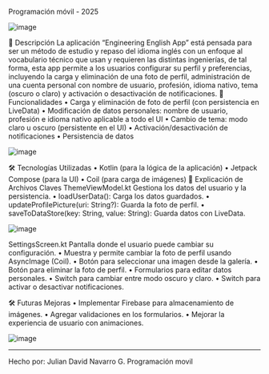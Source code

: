 Programación móvil - 2025

![image](https://github.com/user-attachments/assets/2135cf55-21eb-44d4-802d-fe2c6e87fd31)
 
📌 Descripción
La aplicación “Engineering English App” está pensada para ser un método de estudio y repaso del idioma inglés con un enfoque al vocabulario técnico que usan y requieren las distintas ingenierías, de tal forma, esta app permite a los usuarios configurar su perfil y preferencias, incluyendo la carga y eliminación de una foto de perfil, administración de una cuenta personal con nombre de usuario, profesión, idioma nativo, tema (oscuro o claro) y activación o desactivación de notificaciones.
🚀 Funcionalidades
•	Carga y eliminación de foto de perfil (con persistencia en LiveData)
•	Modificación de datos personales: nombre de usuario, profesión e idioma nativo aplicable a todo el UI
•	Cambio de tema: modo claro u oscuro (persistente en el UI)
•	Activación/desactivación de notificaciones
•	Persistencia de datos 

![image](https://github.com/user-attachments/assets/fd3b54b1-4bc7-46ac-81bc-bb0f35a9d6d6)

🛠️ Tecnologías Utilizadas
•	Kotlin (para la lógica de la aplicación)
•	Jetpack Compose (para la UI)
•	Coil (para carga de imágenes)
📜 Explicación de Archivos Claves
ThemeViewModel.kt
Gestiona los datos del usuario y la persistencia.
•	loadUserData(): Carga los datos guardados.
•	updateProfilePicture(uri: String?): Guarda la foto de perfil.
•	saveToDataStore(key: String, value: String): Guarda datos con LiveData.

![image](https://github.com/user-attachments/assets/2c803678-8922-4c31-b58d-905fc89b7b18)
 
SettingsScreen.kt
Pantalla donde el usuario puede cambiar su configuración.
•	Muestra y permite cambiar la foto de perfil usando AsyncImage (Coil).
•	Botón para seleccionar una imagen desde la galería.
•	Botón para eliminar la foto de perfil.
•	Formularios para editar datos personales.
•	Switch para cambiar entre modo oscuro y claro.
•	Switch para activar o desactivar notificaciones.
 
🛠️ Futuras Mejoras
•	Implementar Firebase para almacenamiento de imágenes.
•	Agregar validaciones en los formularios.
•	Mejorar la experiencia de usuario con animaciones.

 ![image](https://github.com/user-attachments/assets/7359a919-e68e-44fe-afe0-fd1f31441bb2)

________________________________________
Hecho por:
Julian David Navarro G.
Programación movil
